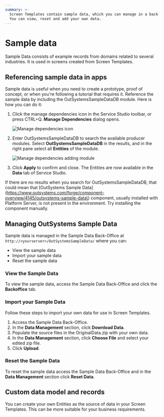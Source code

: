 ```yaml
---
summary: >-
  Screen Templates contain sample data, which you can manage in a back-office.
  You can view, reset and add your own data.
---
```


# Sample data

Sample Data consists of example records from domains related to several industries. It is used in screens created from Screen Templates.

## Referencing sample data in apps

Sample data is useful when you need to create a prototype, proof of concept, or when you're following a tutorial that requires it. Reference the sample data by including the OutSystemsSampleDataDB module. Here is how you can do it:

1. Click the manage dependencies icon in the Service Studio toolbar, or press CTRL+Q. **Manage Dependencies** dialog opens.

   ![Manage dependencies icon](https://github.com/danielmarquespt/docs-product/tree/e7ea3f444d5129dab245c69ab72ae091554bc4fb/src/develop/ui/screen-templates-create/images/manage-dependencies.png?width=400)

2. Enter OutSystemsSampleDataDB to search the available producer modules. Select **OutSystemsSampleDataDB** in the results, and in the right pane select all **Entities** of the module.

   ![Manage dependencies adding module](https://github.com/danielmarquespt/docs-product/tree/e7ea3f444d5129dab245c69ab72ae091554bc4fb/src/develop/ui/screen-templates-create/images/manage-dependencies-sample-data-module.png?width=400)

3. Click **Apply** to confirm and close. The Entities are now available in the **Data** tab of Service Studio.

 If there are no results when you search for OutSystemsSampleDataDB, that could mean that \[OutSystems Sample Data\]\(https://www.outsystems.com/forge/component-overview/4145/outsystems-sample-data\) component, usually installed with Platform Server, is not present in the environment. Try installing the component manually.

## Managing OutSystems Sample Data

Sample data is managed in the Sample Data Back-Office at `http://<yourserver>/OutSystemsSampleData/` where you can:

* View the sample data
* Import your sample data
* Reset the sample data

### View the Sample Data

To view the sample data, access the Sample Data Back-Office and click the **Backoffice** tab.

### Import your Sample Data

Follow these steps to import your own data for use in Screen Templates.

1. Access the Sample Data Back-Office.
2. In the **Data Management** section, click **Download Data**.
3. Populate the source files in the OriginalData.zip with your own data.
4. In the **Data Management** section, click **Choose File** and select your edited zip file.
5. Click **Upload**.

### Reset the Sample Data

To reset the sample data access the Sample Data Back-Office and in the **Data Management** section click **Reset Data**.

## Custom data model and records

You can create your own Entities as the source of data in your Screen Templates. This can be more suitable for your business requirements.

